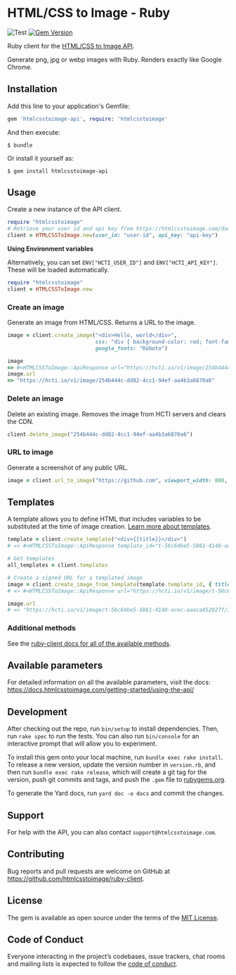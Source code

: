 # HTML/CSS to Image - Ruby

![Test](https://github.com/htmlcsstoimage/ruby-client/workflows/Test/badge.svg?branch=main) [![Gem Version](https://badge.fury.io/rb/htmlcsstoimage-api.svg)](https://badge.fury.io/rb/htmlcsstoimage-api)

Ruby client for the [HTML/CSS to Image API](https://htmlcsstoimage.com).

Generate png, jpg or webp images with Ruby. Renders exactly like Google Chrome.

## Installation

Add this line to your application's Gemfile:

```ruby
gem 'htmlcsstoimage-api', require: 'htmlcsstoimage'
```

And then execute:

    $ bundle

Or install it yourself as:

    $ gem install htmlcsstoimage-api

## Usage

Create a new instance of the API client.

```ruby
require "htmlcsstoimage"
# Retrieve your user id and api key from https://htmlcsstoimage.com/dashboard
client = HTMLCSSToImage.new(user_id: "user-id", api_key: "api-key")
```

**Using Environment variables**

Alternatively, you can set `ENV["HCTI_USER_ID"]` and `ENV["HCTI_API_KEY"]`. These will be loaded automatically.

```ruby
require "htmlcsstoimage"
client = HTMLCSSToImage.new
```

### Create an image
Generate an image from HTML/CSS. Returns a URL to the image.

```ruby
image = client.create_image("<div>Hello, world</div>",
                            css: "div { background-color: red; font-family: Roboto; }",
                            google_fonts: "Roboto")

image
=> #<HTMLCSSToImage::ApiResponse url="https://hcti.io/v1/image/254b444c-dd82-4cc1-94ef-aa4b3a6870a6", id="254b444c-dd82-4cc1-94ef-aa4b3a6870a6">
image.url
=> "https://hcti.io/v1/image/254b444c-dd82-4cc1-94ef-aa4b3a6870a6"
```

### Delete an image
Delete an existing image. Removes the image from HCTI servers and clears the CDN.

```ruby
client.delete_image("254b444c-dd82-4cc1-94ef-aa4b3a6870a6")
```

### URL to image
Generate a screenshot of any public URL.

```ruby
image = client.url_to_image("https://github.com", viewport_width: 800, viewport_height: 1200)
```

## Templates
A template allows you to define HTML that includes variables to be substituted at the time of image creation. [Learn more about templates](https://docs.htmlcsstoimage.com/getting-started/templates/).

```ruby
template = client.create_template("<div>{{title}}</div>")
# => #<HTMLCSSToImage::ApiResponse template_id="t-56c64be5-5861-4148-acec-aaaca452027f", template_version=1596829374001>

# Get templates
all_templates = client.templates

# Create a signed URL for a templated image
image = client.create_image_from_template(template.template_id, { title: "Hello, world!" })
# => #<HTMLCSSToImage::ApiResponse url="https://hcti.io/v1/image/t-56c64be5-5861-4148-acec-aaaca452027f/3aaa814dd998b302cc62b3550ddb35e8b9117c5ecea286da904eced0a3f44d9e?title=Hello%2C%20world%21">

image.url
# => "https://hcti.io/v1/image/t-56c64be5-5861-4148-acec-aaaca452027f/3aaa814dd998b302cc62b3550ddb35e8b9117c5ecea286da904eced0a3f44d9e?title=Hello%2C%20world%21"
```

### Additional methods
See the [ruby-client docs for all of the available methods](https://htmlcsstoimage.github.io/ruby-client/HTMLCSSToImage.html).

## Available parameters
For detailed information on all the available parameters, visit the docs: https://docs.htmlcsstoimage.com/getting-started/using-the-api/

## Development

After checking out the repo, run `bin/setup` to install dependencies. Then, run `rake spec` to run the tests. You can also run `bin/console` for an interactive prompt that will allow you to experiment.

To install this gem onto your local machine, run `bundle exec rake install`. To release a new version, update the version number in `version.rb`, and then run `bundle exec rake release`, which will create a git tag for the version, push git commits and tags, and push the `.gem` file to [rubygems.org](https://rubygems.org).

To generate the Yard docs, run `yard doc -o docs` and commit the changes.

## Support
For help with the API, you can also contact `support@htmlcsstoimage.com`.

## Contributing

Bug reports and pull requests are welcome on GitHub at https://github.com/htmlcsstoimage/ruby-client.

## License

The gem is available as open source under the terms of the [MIT License](https://opensource.org/licenses/MIT).

## Code of Conduct

Everyone interacting in the project’s codebases, issue trackers, chat rooms and mailing lists is expected to follow the [code of conduct](https://github.com/htmlcsstoimage/ruby-client/blob/main/CODE_OF_CONDUCT.md).
